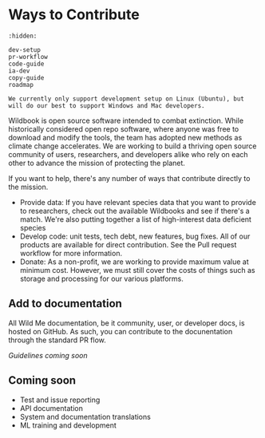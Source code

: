 # Ways to Contribute

```{toctree}
:hidden:

dev-setup
pr-workflow
code-guide
ia-dev
copy-guide
roadmap
```

```{note}
We currently only support development setup on Linux (Ubuntu), but will do our best to support Windows and Mac developers.
```

Wildbook is open source software intended to combat extinction. While historically considered open repo software, where anyone was free to download and modify the tools, the team has adopted new methods as climate change accelerates. We are working to build a thriving open source community of users, researchers, and developers alike who rely on each other to advance the mission of protecting the planet. 

If you want to help, there's any number of ways that contribute directly to the mission.

* Provide data: If you have relevant species data that you want to provide to researchers, check out the available Wildbooks and see if there's a match. We're also putting together a list of high-interest data deficient species
* Develop code: unit tests, tech debt, new features, bug fixes. All of our products are available for direct contribution. See the Pull request workflow for more information.
* Donate: As a non-profit, we are working to provide maximum value at minimum cost. However, we must still cover the costs of things such as storage and processing for our various platforms. 

## Add to documentation
All Wild Me documentation, be it community, user, or developer docs, is hosted on GitHub. As such, you can contribute to the docunentation through the standard PR flow.

_Guidelines coming soon_

## Coming soon
* Test and issue reporting
* API documentation
* System and documentation translations
* ML training and development
